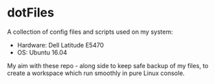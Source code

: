 dotFiles
========

A collection of config files and scripts used on my system:
+ Hardware: Dell Latitude E5470
+ OS: Ubuntu 16.04

My aim with these repo - along side to keep safe backup of my files, to create a workspace which run smoothly in pure Linux console.

